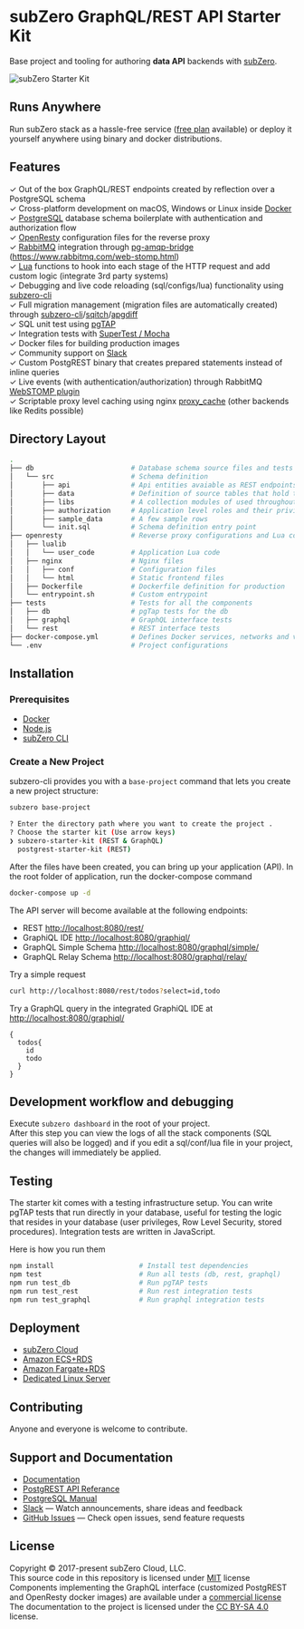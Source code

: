 # subZero GraphQL/REST API Starter Kit

Base project and tooling for authoring **data API**
backends with [subZero](https://subzero.cloud/).

![subZero Starter Kit](https://raw.githubusercontent.com/wiki/subzerocloud/postgrest-starter-kit/images/postgrest-starter-kit.gif "subZero Starter Kit")


## Runs Anywhere
Run subZero stack as a hassle-free service ([free plan](http://localhost:8000/pricing.html) available) or deploy it yourself anywhere using binary and docker distributions.

## Features

✓ Out of the box GraphQL/REST endpoints created by reflection over a PostgreSQL schema<br>
✓ Cross-platform development on macOS, Windows or Linux inside [Docker](https://www.docker.com/)<br>
✓ [PostgreSQL](https://www.postgresql.org/) database schema boilerplate with authentication and authorization flow<br>
✓ [OpenResty](https://openresty.org/en/) configuration files for the reverse proxy<br>
✓ [RabbitMQ](https://www.rabbitmq.com/) integration through [pg-amqp-bridge](https://github.com/subzerocloud/pg-amqp-bridge)<br>
(https://www.rabbitmq.com/web-stomp.html)<br>
✓ [Lua](https://www.lua.org/) functions to hook into each stage of the HTTP request and add custom logic (integrate 3rd party systems)<br>
✓ Debugging and live code reloading (sql/configs/lua) functionality using [subzero-cli](https://github.com/subzerocloud/subzero-cli)<br>
✓ Full migration management (migration files are automatically created) through [subzero-cli](https://github.com/subzerocloud/subzero-cli)/[sqitch](http://sqitch.org/)/[apgdiff](https://github.com/subzerocloud/apgdiff)<br>
✓ SQL unit test using [pgTAP](http://pgtap.org/)<br>
✓ Integration tests with [SuperTest / Mocha](https://github.com/visionmedia/supertest)<br>
✓ Docker files for building production images<br>
✓ Community support on [Slack](https://slack.subzero.cloud/)<br>
✓ Custom PostgREST binary that creates prepared statements instead of inline queries<br>
✓ Live events (with authentication/authorization) through RabbitMQ [WebSTOMP plugin](https://www.rabbitmq.com/web-stomp.html)<br>
✓ Scriptable proxy level caching using nginx [proxy_cache](http://nginx.org/en/docs/http/ngx_http_proxy_module.html#proxy_cache) (other backends like Redits possible)<br>

## Directory Layout

```bash
.
├── db                        # Database schema source files and tests
│   └── src                   # Schema definition
│       ├── api               # Api entities avaiable as REST endpoints
│       ├── data              # Definition of source tables that hold the data
│       ├── libs              # A collection modules of used throughout the code
│       ├── authorization     # Application level roles and their privileges
│       ├── sample_data       # A few sample rows
│       └── init.sql          # Schema definition entry point
├── openresty                 # Reverse proxy configurations and Lua code
│   ├── lualib
│   │   └── user_code         # Application Lua code
│   ├── nginx                 # Nginx files
│   │   ├── conf              # Configuration files
│   │   └── html              # Static frontend files
│   ├── Dockerfile            # Dockerfile definition for production
│   └── entrypoint.sh         # Custom entrypoint
├── tests                     # Tests for all the components
│   ├── db                    # pgTap tests for the db
│   ├── graphql               # GraphQL interface tests
│   └── rest                  # REST interface tests
├── docker-compose.yml        # Defines Docker services, networks and volumes
└── .env                      # Project configurations

```



## Installation 

### Prerequisites
* [Docker](https://www.docker.com)
* [Node.js](https://nodejs.org/en/)
* [subZero CLI](https://github.com/subzerocloud/subzero-cli#install)

### Create a New Project
subzero-cli provides you with a `base-project` command that lets you create a new project structure:

```bash
subzero base-project

? Enter the directory path where you want to create the project .
? Choose the starter kit (Use arrow keys)
❯ subzero-starter-kit (REST & GraphQL) 
  postgrest-starter-kit (REST) 
```

After the files have been created, you can bring up your application (API).
In the root folder of application, run the docker-compose command

```bash
docker-compose up -d
```

The API server will become available at the following endpoints:

- REST [http://localhost:8080/rest/](http://localhost:8080/rest/)
- GraphiQL IDE [http://localhost:8080/graphiql/](http://localhost:8080/graphiql/)
- GraphQL Simple Schema [http://localhost:8080/graphql/simple/](http://localhost:8080/graphql/simple/)
- GraphQL Relay Schema [http://localhost:8080/graphql/relay/](http://localhost:8080/graphql/relay/)

Try a simple request

```bash
curl http://localhost:8080/rest/todos?select=id,todo
```

Try a GraphQL query in the integrated GraphiQL IDE at [http://localhost:8080/graphiql/](http://localhost:8080/graphiql/)

```
{
  todos{
    id
    todo
  }
}
```

## Development workflow and debugging

Execute `subzero dashboard` in the root of your project.<br />
After this step you can view the logs of all the stack components (SQL queries will also be logged) and
if you edit a sql/conf/lua file in your project, the changes will immediately be applied.


## Testing

The starter kit comes with a testing infrastructure setup.
You can write pgTAP tests that run directly in your database, useful for testing the logic that resides in your database (user privileges, Row Level Security, stored procedures).
Integration tests are written in JavaScript.

Here is how you run them

```bash
npm install                     # Install test dependencies
npm test                        # Run all tests (db, rest, graphql)
npm run test_db                 # Run pgTAP tests
npm run test_rest               # Run rest integration tests
npm run test_graphql            # Run graphql integration tests
```

## Deployment
* [subZero Cloud](http://docs.subzero.cloud/production-infrastructure/subzero-cloud/)
* [Amazon ECS+RDS](http://docs.subzero.cloud/production-infrastructure/aws-ecs-rds/)
* [Amazon Fargate+RDS](http://docs.subzero.cloud/production-infrastructure/aws-fargate-rds/)
* [Dedicated Linux Server](https://docs.subzero.cloud/production-infrastructure/ubuntu-server/)

## Contributing

Anyone and everyone is welcome to contribute.

## Support and Documentation
* [Documentation](https://docs.subzero.cloud)
* [PostgREST API Referance](https://postgrest.com/en/stable/api.html)
* [PostgreSQL Manual](https://www.postgresql.org/docs/current/static/index.html)
* [Slack](https://slack.subzero.cloud/) — Watch announcements, share ideas and feedback
* [GitHub Issues](https://github.com/subzerocloud/subzero-starter-kit/issues) — Check open issues, send feature requests

## License

Copyright © 2017-present subZero Cloud, LLC.<br />
This source code in this repository is licensed under [MIT](https://github.com/subzerocloud/subzero-starter-kit/blob/master/LICENSE.txt) license<br />
Components implementing the GraphQL interface (customized PostgREST and OpenResty docker images) are available under a [commercial license](https://subzero.cloud)<br />
The documentation to the project is licensed under the [CC BY-SA 4.0](http://creativecommons.org/licenses/by-sa/4.0/) license.

